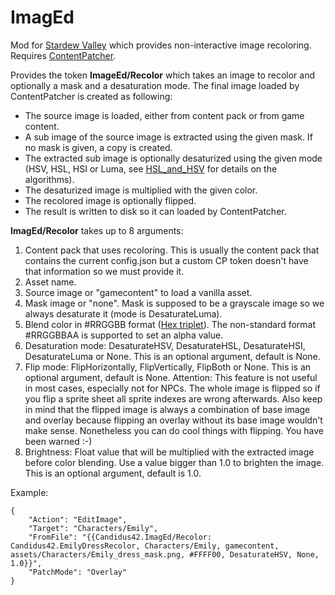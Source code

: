 # ImagEd

Mod for [Stardew Valley](http://stardewvalley.net/) which provides non-interactive image recoloring. Requires [ContentPatcher](https://www.nexusmods.com/stardewvalley/mods/1915).

Provides the token **ImageEd/Recolor** which takes an image to recolor and optionally a mask and a desaturation mode. The final image loaded by ContentPatcher is created as following:

- The source image is loaded, either from content pack or from game content. 
- A sub image of the source image is extracted using the given mask. If no mask is given, a copy is created.
- The extracted sub image is optionally desaturized using the given mode (HSV, HSL, HSI or Luma, see [HSL_and_HSV](https://en.wikipedia.org/wiki/HSL_and_HSV) for details on the algorithms).
- The desaturized image is multiplied with the given color.
- The recolored image is optionally flipped.
- The result is written to disk so it can loaded by ContentPatcher.

**ImagEd/Recolor** takes up to 8 arguments:

1. Content pack that uses recoloring. This is usually the content pack that contains the current config.json but a custom CP token doesn't have that information so we must provide it.
2. Asset name.
3. Source image or "gamecontent" to load a vanilla asset.
4. Mask image or "none". Mask is supposed to be a grayscale image so we always desaturate it (mode is DesaturateLuma).
5. Blend color in #RRGGBB format ([Hex triplet](https://en.wikipedia.org/wiki/Web_colors#Hex_triplet)). The non-standard format #RRGGBBAA is supported to set an alpha value.
6. Desaturation mode: DesaturateHSV, DesaturateHSL, DesaturateHSI, DesaturateLuma or None. This is an optional argument, default is None.
7. Flip mode: FlipHorizontally, FlipVertically, FlipBoth or None. This is an optional argument, default is None. Attention: This feature is not useful in most cases, especially not for NPCs. The whole image is flipped so if you flip a sprite sheet all sprite indexes are wrong afterwards. Also keep in mind that the flipped image is always a combination of base image and overlay because flipping an overlay without its base image wouldn't make sense. Nonetheless you can do cool things with flipping. You have been warned :-)
8. Brightness: Float value that will be multiplied with the extracted image before color blending. Use a value bigger than 1.0 to brighten the image. This is an optional argument, default is 1.0.

Example:

    {
        "Action": "EditImage",
        "Target": "Characters/Emily",
        "FromFile": "{{Candidus42.ImagEd/Recolor: Candidus42.EmilyDressRecolor, Characters/Emily, gamecontent, assets/Characters/Emily_dress_mask.png, #FFFF00, DesaturateHSV, None, 1.0}}",
        "PatchMode": "Overlay"
    }
